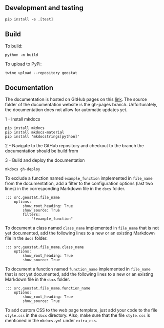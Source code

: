 ## Development and testing

```
pip install -e .[test]
```

## Build

To build:
```
python -m build
```
To upload to PyPi:
```
twine upload --repository geostat
```

## Documentation

The documentation is hosted on GitHub pages on this [link](https://hypergradient.github.io/geostat/).
The source folder of the documentation website is the gh-pages branch. Unfortunately, the documentation does not allow for automatic updates yet.

1 - Install mkdocs
```
pip install mkdocs
pip install mkdocs-material
pip install 'mkdocstrings[python]'
```

2 - Navigate to the GitHub repository and checkout to the branch the documentation should be build from

3 - Build and deploy the documentation
```
mkdocs gh-deploy
```

To exclude a function named `example_function` implemented in `file_name` from the documentation, add a filter to the configuration options (last two lines) in the corresponding Markdown file in the `docs` folder.
```
::: src.geostat.file_name
    options:
        show_root_heading: True
        show_source: True
        filters:
          - "!example_function"
```

To document a class named `class_name` implemented in `file_name` that is not yet documented, add the following lines to a new or an existing Markdown file in the `docs` folder.
```
::: src.geostat.file_name.class_name
    options:
        show_root_heading: True
        show_source: True
```

To document a function named `function_name` implemented in `file_name` that is not yet documented, add the following lines to a new or an existing Markdown file in the `docs` folder.
```
::: src.geostat.file_name.function_name
    options:
        show_root_heading: True
        show_source: True
```

To add custom CSS to the web page template, just add your code to the file `style.css` in the `docs` directory. Also, make sure that the file `style.css` is mentioned in the `mkdocs.yml` under `extra_css`.
